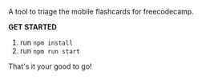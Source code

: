 A tool to triage the mobile flashcards for freecodecamp.

**GET STARTED**

1. run `npm install`
2. run `npm run start`

That's it your good to go!
